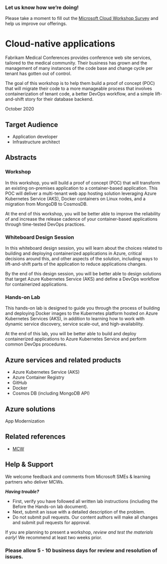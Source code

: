 ### Let us know how we’re doing!  
Please take a moment to fill out the [Microsoft Cloud Workshop Survey](https://forms.office.com/Pages/ResponsePage.aspx?id=v4j5cvGGr0GRqy180BHbRyEtIpX7sDdChuWsXhzKJXJUNjFBVkROWDhSSVdYT0dSRkY4UVFCVzZBVy4u) and help us improve our offerings.

# Cloud-native applications

Fabrikam Medical Conferences provides conference web site services, tailored to the medical community. Their business has grown and the management of many instances of the code base and change cycle per tenant has gotten out of control.

The goal of this workshop is to help them build a proof of concept (POC) that will migrate their code to a more manageable process that involves containerization of tenant code, a better DevOps workflow, and a simple lift-and-shift story for their database backend.

October 2020

## Target Audience

- Application developer
- Infrastructure architect

## Abstracts

### Workshop

In this workshop, you will build a proof of concept (POC) that will transform an existing on-premises application to a container-based application. This POC will deliver a multi-tenant web app hosting solution leveraging Azure Kubernetes Service (AKS), Docker containers on Linux nodes, and a migration from MongoDB to CosmosDB.

At the end of this workshop, you will be better able to improve the reliability of and increase the release cadence of your container-based applications through time-tested DevOps practices.

### Whiteboard Design Session

In this whiteboard design session, you will learn about the choices related to building and deploying containerized applications in Azure, critical decisions around this, and other aspects of the solution, including ways to lift-and-shift parts of the application to reduce applications changes.

By the end of this design session, you will be better able to design solutions that target Azure Kubernetes Service (AKS) and define a DevOps workflow for containerized applications.

### Hands-on Lab

This hands-on lab is designed to guide you through the process of building and deploying Docker images to the Kubernetes platform hosted on Azure Kubernetes Services (AKS), in addition to learning how to work with dynamic service discovery, service scale-out, and high-availability.

At the end of this lab, you will be better able to build and deploy containerized applications to Azure Kubernetes Service and perform common DevOps procedures.

## Azure services and related products

- Azure Kubernetes Service (AKS)
- Azure Container Registry
- GitHub
- Docker
- Cosmos DB (including MongoDB API)

## Azure solutions

App Modernization

## Related references

- [MCW](https://github.com/Microsoft/MCW)

## Help & Support

We welcome feedback and comments from Microsoft SMEs & learning partners who deliver MCWs.  

***Having trouble?***

- First, verify you have followed all written lab instructions (including the Before the Hands-on lab document).
- Next, submit an issue with a detailed description of the problem.
- Do not submit pull requests. Our content authors will make all changes and submit pull requests for approval.

If you are planning to present a workshop, *review and test the materials early*! We recommend at least two weeks prior.

### Please allow 5 - 10 business days for review and resolution of issues.
